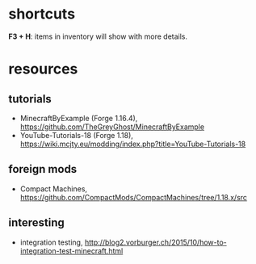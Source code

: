 # shortcuts

**F3 + H**: items in inventory will show with more details.

# resources

## tutorials

- MinecraftByExample (Forge 1.16.4), https://github.com/TheGreyGhost/MinecraftByExample
- YouTube-Tutorials-18 (Forge 1.18), https://wiki.mcjty.eu/modding/index.php?title=YouTube-Tutorials-18

## foreign mods

 - Compact Machines, https://github.com/CompactMods/CompactMachines/tree/1.18.x/src

## interesting

 - integration testing, http://blog2.vorburger.ch/2015/10/how-to-integration-test-minecraft.html
